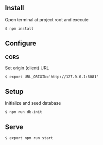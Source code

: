 
## Install

Open terminal at project root and execute

    $ npm install

## Configure

### CORS 

Set origin (client) URL

    $ export URL_ORIGIN='http://127.0.0.1:8081'

## Setup

Initialize and seed database

    $ npm run db-init

## Serve

    $ export npm run start
